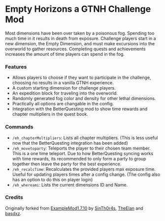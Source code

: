 # Empty Horizons a GTNH Challenge Mod

Most dimensions have been over taken by a poisonous fog. Spending too much time in it results in death from exposure. Challenge players start in a new dimension, the Empty Dimension, and must make excursions into the overworld to gather resources. Completing quests and achievements increases the amount of time players can spend in the fog.

### Features
- Allows players to choose if they want to participate in the challenge, choosing no results in a vanilla GTNH experience.
- A custom starting dimension for challenge players.
- An expedition block for traveling into the overworld.
- Randomly generated fog color and density for other lethal dimensions.
- Practically all options are changable in the config.
- Integration with the BetterQuesting mod to show time rewards and chapter multipliers in the quest book.

### Commands
- `/eh_chapterMultipliers`: Lists all chapter multipliers. (This is less useful now that the BetterQuesting integration has been added)
- `/eh_movetoparty`: Teleports the player to their chosen team member. This is a one time teleport. Due to how BetterQuesting syncing works with time rewards, its recommended to only form a party to group together then leave the party for the best experience.
- `/eh_recalcTime`: Recalculates the provided players max exposure time. Useful for updating players times after a config change. (The config also has an option to do this on player login)
- `/eh_whereami`: Lists the current dimensions ID and Name. 

### Credits
Originally forked from [ExampleMod1.7.10](https://github.com/GTNewHorizons/ExampleMod1.7.10/tree/master) by [SinTh0r4s](https://github.com/SinTh0r4s), [TheElan](https://github.com/TheElan) and [basdxz](https://github.com/basdxz).
